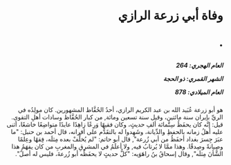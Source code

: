 <h1 dir="rtl">وفاة أبي زرعة الرازي
 
  .</h1>

<h5 dir="rtl">العام الهجري:  264

الشهر القمري: ذو الحجة

العام الميلادي: 878</h5>

<p dir="rtl">هو أبو زرعة عُبَيد الله بن عبد الكريم الرازي، أحدُ الحُفَّاظ المشهورين. كان مولِدُه في الريِّ بإيران سنة مائتين، وقيل سنة تسعين ومائة, من كبار الحُفَّاظ وسادات أهلِ التقوى. قيل: إنَّه كان يحفَظُ سِتَّمائة ألفِ حديثٍ، وكان فقيهًا وَرِعًا زاهِدًا عابدًا متواضِعًا خاشعًا، أثنى عليه أهلُ زمانه بالحفظِ والدِّيانة، وشَهِدوا له بالتقَدُّم على أقرانه، قال أحمد بن حنبل: "ما عبَرَ جِسرَ بغداد أحفَظُ من أبي زُرعة", قال أبو حاتم: "لم يُخلِّفْ بعده مِثلَه، فِقهًا وعِلمًا وصِيانةً وصِدقًا. وهذا ممَّا لا يُرتابُ فيه, ولا أعلَمُ في المشرِقِ والمغربِ من كان يفهَمُ هذا الشَّأنَ مِثلَه", وقال إسحاقُ بنُ راهَوَيه: "كلُّ حديثٍ لا يحفَظُه أبو زُرعةَ، فليس له أصلٌ".</p></br>
